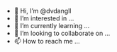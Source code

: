 - 👋 Hi, I’m @dvdangll
- 👀 I’m interested in ...
- 🌱 I’m currently learning ...
- 💞️ I’m looking to collaborate on ...
- 📫 How to reach me ...

<!---
dvdangll/dvdangll is a ✨ special ✨ repository because its `README.md` (this file) appears on your GitHub profile.
You can click the Preview link to take a look at your changes.
--->
